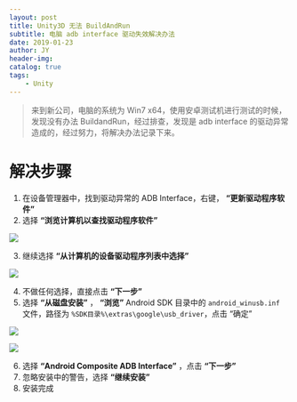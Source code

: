 ```yaml
---
layout: post
title: Unity3D 无法 BuildAndRun
subtitle: 电脑 adb interface 驱动失效解决办法
date: 2019-01-23
author: JY
header-img: 
catalog: true
tags: 
    - Unity
---
```


> 来到新公司，电脑的系统为 Win7 x64，使用安卓测试机进行测试的时候，发现没有办法 BuildandRun，经过排查，发现是 adb interface 的驱动异常造成的，经过努力，将解决办法记录下来。



# 解决步骤

1. 在设备管理器中，找到驱动异常的 ADB Interface，右键， __“更新驱动程序软件”__
2. 选择 __“浏览计算机以查找驱动程序软件”__

![](https://jy-blog.oss-cn-beijing.aliyuncs.com/blog/2019-01-24-151312.png?x-oss-process=style/iPic)

3. 继续选择 __“从计算机的设备驱动程序列表中选择”__

![](https://jy-blog.oss-cn-beijing.aliyuncs.com/blog/2019-01-24-WechatIMG29.png?x-oss-process=style/iPic)

4. 不做任何选择，直接点击 __“下一步”__
5. 选择 __“从磁盘安装”__ ， __“浏览”__ Android SDK 目录中的 `android_winusb.inf` 文件，路径为 `%SDK目录%\extras\google\usb_driver`，点击 “确定”

![](https://jy-blog.oss-cn-beijing.aliyuncs.com/blog/2019-01-24-WechatIMG30.png?x-oss-process=style/iPic)

![](https://jy-blog.oss-cn-beijing.aliyuncs.com/blog/2019-01-24-WechatIMG31.png?x-oss-process=style/iPic)

6. 选择 __“Android Composite ADB Interface”__ ，点击 __“下一步”__
7. 忽略安装中的警告，选择 __“继续安装”__
8. 安装完成